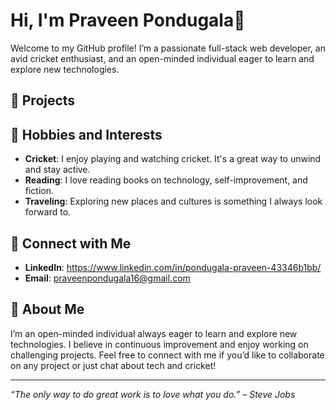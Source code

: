 # Hi, I'm Praveen Pondugala👋

Welcome to my GitHub profile! I’m a passionate full-stack web developer, an avid cricket enthusiast, and an open-minded individual eager to learn and explore new technologies.

## 🔭 Projects



## 🌱 Hobbies and Interests

- **Cricket**: I enjoy playing and watching cricket. It's a great way to unwind and stay active.
- **Reading**: I love reading books on technology, self-improvement, and fiction.
- **Traveling**: Exploring new places and cultures is something I always look forward to.

## 🤝 Connect with Me

- **LinkedIn**: https://www.linkedin.com/in/pondugala-praveen-43346b1bb/
- **Email**: praveenpondugala16@gmail.com

## 🤗 About Me

I’m an open-minded individual always eager to learn and explore new technologies. I believe in continuous improvement and enjoy working on challenging projects. Feel free to connect with me if you’d like to collaborate on any project or just chat about tech and cricket!

---

_“The only way to do great work is to love what you do.” – Steve Jobs_

